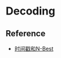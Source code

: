 # Decoding

## Reference

* [时间戳和N-Best](https://mp.weixin.qq.com/s?__biz=MzU2NjUwMTgxOQ==&mid=2247483956&idx=1&sn=80ce595238d84155d50f08c0d52267d3&chksm=fcaacae0cbdd43f62b1da60c8e8671a9e0bb2aeee94f58751839b03a1c45b9a3889b96705080&scene=21#wechat_redirect)

